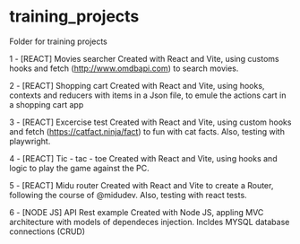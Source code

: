 # training_projects
Folder for training projects

1 - [REACT] Movies searcher
Created with React and Vite, using customs hooks and fetch (http://www.omdbapi.com) to search movies.

2 - [REACT] Shopping cart
Created with React and Vite, using hooks, contexts and reducers with items in a Json file, to emule the actions cart in a shopping cart app

3 - [REACT] Excercise test
Created with React and Vite, using custom hooks and fetch (https://catfact.ninja/fact) to fun with cat facts. Also, testing with playwright.

4 - [REACT] Tic - tac - toe
Created with React and Vite, using hooks and logic to play the game against the PC.

5 - [REACT] Midu router
Created with React and Vite to create a Router, following the course of @midudev. Also, testing with react tests.

6 - [NODE JS] API Rest example
Created with Node JS, appling MVC architecture with models of dependeces injection. Incldes MYSQL database connections (CRUD)